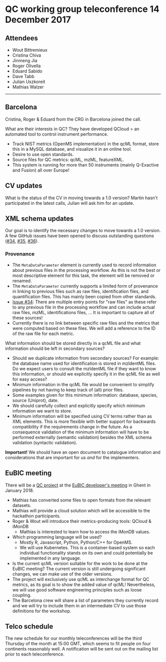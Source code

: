 # QC working group teleconference 14 December 2017

## Attendees

- Wout Bittremieux
- Cristina Chiva
- Jinmeng Jia
- Roger Olivella
- Eduard Sabido
- Dave Tabb
- Julian Uszkoreit
- Mathias Walzer

---

## Barcelona

Cristina, Roger & Eduard from the CRG in Barcelona joined the call.

What are their interests in QC? They have developed QCloud = an automated tool to control instrument performance.

- Track NIST metrics (OpenMS implementation) in the qcML format, store this in a MySQL database, and visualize it in an online tool.
- Desire to use open standards.
- Source files for QC metrics: qcML, mzML, featureXML.
- This system is running for more than 50 instruments (mainly Q-Exactive and Fusion) all over Europe!

## CV updates

What is the status of the CV in moving towards a 1.0 version? Martin hasn't participated in the latest calls, Julian will ask him for an update.

## XML schema updates

Our goal is to identify the necessary changes to move towards a 1.0 version. A few GitHub issues have been opened to discuss outstanding questions ([#34](https://github.com/HUPO-PSI/qcML-development/issues/34), [#35](https://github.com/HUPO-PSI/qcML-development/issues/35), [#36](https://github.com/HUPO-PSI/qcML-development/issues/36)).

### Provenance

- The `MetaDataParameter` element is currently used to record information about previous files in the processing workflow. As this is not the best or most descriptive element for this task, the element will be removed or renamed.
- The `MetaDataParameter` currently supports a limited form of provenance in linking to previous files such as raw files, identification files, and quantification files. This has mainly been copied from other standards.
- [Issue #34](https://github.com/HUPO-PSI/qcML-development/issues/34): There are multiple entry points for "raw files" as these refer to any previous file in the processing workflow and can include actual raw files, mzML, identifications files, ... It is important to capture all of these sources!
- Currently there is no link between specific raw files and the metrics that were computed based on these files. We will add a reference to the ID of the raw file for each metric.

What information should be stored directly in a qcML file and what information should be left in secondary sources?

- Should we duplicate information from secondary sources? For example: the database name used for identification is stored in mzIdentML files. Do we expect users to consult the mzIdentML file if they want to know this information, or should we explicitly specify it in the qcML file as well for easy access?
- Minimum information in the qcML file would be convenient to simplify pipelines by not having to keep track of (all) prior files.
- Some examples given for this minimum information: database, species, source (Uniprot), date.
- We should carefully collect and explicitly specify which minimum information we want to store.
- Minimum information will be specified using CV terms rather than as XML elements. This is more flexible with better support for backwards compatibility if the requirements change in the future. As a consequence validation of the minimum information will have to be performed externally (semantic validation) besides the XML schema validation (syntactic validation).

**Important!** We should have an open document to catalogue information and considerations that are important for us _and_ for the implementers.

## EuBIC meeting

There will be a [QC project](http://uahost.uantwerpen.be/eubic18/hackathon-dashboard.html) at the [EuBIC developer's meeting](http://uahost.uantwerpen.be/eubic18/) in Ghent in January 2018.

- Mathias has converted some files to open formats from the relevant datasets.
- Mathias will provide a cloud solution which will be accessible to the hackathon participants.
- Roger & Wout will introduce their metrics-producing tools: QCloud & iMonDB
    - Mathias is interested to learn how to access the iMonDB values.
- Which programming language will be used?
    - Mostly R, Javascript, Python, Python/C++ for OpenMS.
    - We will use Kubernetes. This is a container-based system so each individual functionality stands on its own and could potentially be implemented in any language.
- Is the current qcML version suitable for the work to be done at the EuBIC meeting? The current version is still undergoing significant changes, we can make use of the older versions.
- The project will exclusively use qcML as interchange format for QC metrics, as its goal is to show the added value of qcML! Nevertheless, we will use good software engineering principles such as loose coupling.
- The Barcelona crew will share a list of parameters they currently record and we will try to include them in an intermediate CV to use those definitions for the workshop.

## Telco schedule

The new schedule for our monthly teleconferences will be the third Thursday of the month at 15:00 GMT, which seems to fit people on four continents reasonably well. A notification will be sent out on the mailing list prior to each teleconference.
